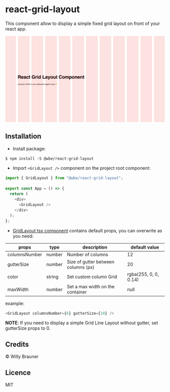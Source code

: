 # react-grid-layout

This component allow to display a simple fixed grid layout on front of your react app.

![screen](screen.png)

## Installation

- Install package:

```shell script
$ npm install -S @wbe/react-grid-layout
```

- Import `<GridLayout />` component on the project root component:

```typescript jsx
import { GridLayout } from "@wbe/react-grid-layout";

export const App = () => {
  return (
    <div>
      <GridLayout />
    </div>
  );
};
```

- [GridLayout tsx component](src/index.tsx) contains default props, you can overwrite as you need:

| props         | type   | description                         | default value         |
| ------------- | ------ | ----------------------------------- | --------------------- |
| columnsNumber | number | Number of columns                   | 12                    |
| gutterSize    | number | Size of gutter between columns (px) | 20                    |
| color         | string | Set custom column Grid              | rgba(255, 0, 0, 0.14) |
| maxWidth      | number | Set a max width on the container    | null                  |

example:

```typescript jsx
<GridLayout columnsNumber={6} gutterSize={10} />
```

**NOTE**: If you need to display a simple Grid Line Layout without gutter, set gutterSize props to 0.

## Credits

© Willy Brauner

## Licence

MIT
